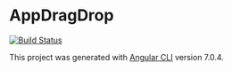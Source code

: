 # AppDragDrop

[![Build Status](https://travis-ci.org/niawjunior/angular-drag-drop.svg?branch=master)](https://travis-ci.org/niawjunior/angular-drag-drop)

This project was generated with [Angular CLI](https://github.com/angular/angular-cli) version 7.0.4.
